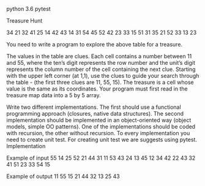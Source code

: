 python 3.6
pytest

Treasure Hunt

34 21 32 41 25
14 42 43 14 31
54 45 52 42 23
33 15 51 31 35
21 52 33 13 23

You need to write a program to explore the above table for a treasure.

The values in the table are clues. Each cell contains a number between 11 and 55, where the ten’s
digit represents the row number and the unit’s digit represents the column number of the cell
containing the next clue. Starting with the upper left corner (at 1,1), use the clues to guide your
search through the table - (the first three clues are 11, 55, 15). The treasure is a cell whose value is
the same as its coordinates. Your program must first read in the treasure map data into a 5 by 5
array.

Write two different implementations. The first should use a functional programming approach
(closures, native data structures). The second implementation should be implemented in an
object-oriented way (object models, simple OO patterns). One of the implementations should be
coded with recursion, the other without recursion. To every implementation you need to create unit
test. For creating unit test we are suggests using pytest.
Implementation

Example of input
55 14 25 52 21
44 31 11 53 43
24 13 45 12 34
42 22 43 32 41
51 23 33 54 15

Example of output
11 55 15 21 44 32 13 25 43
